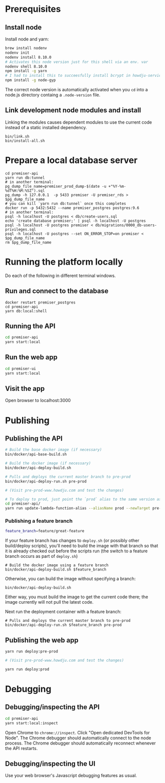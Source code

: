# Prerequisites

## Install node

Install node and yarn:

```sh
brew install nodenv
nodenv init
nodenv install 8.10.0
# Activates this node version just for this shell via an env. var
nodenv shell 8.10.0
npm install -g yarn
# I had to install this to succeesfully install bcrypt in howdju-service-common
npm install -g node-gyp
```

The correct node version is automatically activated when you `cd` into a node.js directory containg a `.node-version` file.

## Link development node modules and install 

Linking the modules causes dependent modules to use the current code instead of a static installed dependency.

```
bin/link.sh
bin/install-all.sh
``` 

# Prepare a local database server

```
cd premiser-api
yarn run db:tunnel
# in another terminal:
pg_dump_file_name=premiser_prod_dump-$(date -u +"%Y-%m-%dT%H:%M:%SZ").sql
pg_dump -h 127.0.0.1  -p 5433 premiser -U premiser_rds > $pg_dump_file_name
# you can kill `yarn run db:tunnel` once this completes
docker run -p 5432:5432 --name premiser_postgres postgres:9.6 
# in another terminal:
psql -h localhost -U postgres < db/create-users.sql
echo 'create database premiser;' | psql -h localhost -U postgres
psql -h localhost -U postgres premiser < db/migrations/0000_db-users-privileges.sql
psql -h localhost -U postgres --set ON_ERROR_STOP=on premiser < $pg_dump_file_name
rm $pg_dump_file_name
```

# Running the platform locally

Do each of the following in different terminal windows.

## Run and connect to the database 

```
docker restart premiser_postgres
cd premiser-api
yarn db:local:shell
```

## Running the API
```sh
cd premiser-api
yarn start:local
```

## Run the web app
```sh
cd premiser-ui
yarn start:local
```

## Visit the app

Open browser to localhost:3000

# Publishing

## Publishing the API

```sh
# Build the base docker image (if necessary)
bin/docker/api-base-build.sh

# Build the docker image (if necessary)
bin/docker/api-deploy-build.sh

# Pulls and deploys the current master branch to pre-prod
bin/docker/api-deploy-run.sh pre-prod

# (Visit pre-prod-www.howdju.com and test the changes)

# To deploy to prod, just point the `prod` alias to the same version as the `pre-prod` alias
cd premiser-api/
yarn run update-lambda-function-alias --aliasName prod --newTarget pre-prod
```

### Publishing a feature branch

```sh
feature_branch=feature/great-feature
```

If your feature branch has changes to `deploy.sh` (or possibly other build/deploy scripts), you'll need to build the 
image with that branch so that it is already checked out before the scripts run (the switch to a feature branch occurs 
as part of `deploy.sh`)

```
# Build the docker image using a feature branch 
bin/docker/api-deploy-build.sh $feature_branch
```

Otherwise, you can build the image without specifying a branch:

```
bin/docker/api-deploy-build.sh
```

Either way, you must build the image to get the current code there; the image currently will not pull the latest code.

Next run the deployment container with a feature branch:

```
# Pulls and deploys the current master branch to pre-prod
bin/docker/api-deploy-run.sh $feature_branch pre-prod
```

## Publishing the web app
```sh
yarn run deploy:pre-prod

# (Visit pre-prod-www.howdju.com and test the changes)

yarn run deploy:prod
```

# Debugging

## Debugging/inspecting the API

```sh
cd premiser-api
yarn start:local:inspect
```

Open Chrome to `chrome://inspect`.  Click "Open dedicated DevTools for Node".  The Chrome debugger should automatically
connect to the node process.  The Chrome debugger should automatically reconnect whenever the API restarts.

## Debugging/inspecting the UI

Use your web browser's Javascript debugging features as usual.
